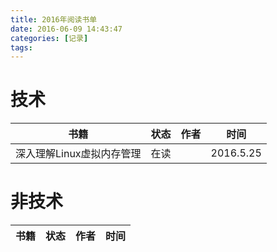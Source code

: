 ```yaml
---
title: 2016年阅读书单
date: 2016-06-09 14:43:47
categories: [记录]
tags:
---
```


# 技术
书籍 | 状态 | 作者 | 时间
------------ | ------------- | ------------- | -------------
深入理解Linux虚拟内存管理 | 在读 | | 2016.5.25

# 非技术
书籍 | 状态 | 作者 | 时间
------------ | ------------- | ------------- | -------------

